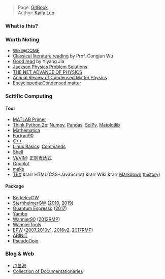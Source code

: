 > Page: [GitBook](https://kfluo.gitbook.io/phyiscs/)  
> Author: [Kaifa Luo](https://kaifaluo.github.io)

### What is this?

### Worth Noting

- [Wiki@CQME](https://cqme.oden.utexas.edu/wiki/doc/Links.html)
- [Classical literature reading](https://wucj.lab.westlake.edu.cn/Wu_ClassicReading.html) by Prof. Congjun Wu
- [Good read](https://sites.google.com/site/jiayiyanghbar/good-read) by Yiyang Jia
- [Jackson Physics Problem Solutions](http://www-personal.umich.edu/~pran/jackson/index.html)
- [THE NET ADVANCE OF PHYSICS](http://web.mit.edu/redingtn/www/netadv/welcome.html)
- [Annual Review of Condensed Matter Physics](https://www.annualreviews.org/journal/conmatphys)
- [Encyclopedia:Condensed matter](http://www.scholarpedia.org/article/Encyclopedia:Condensed_matter)

### Scitific Computing

#### Tool
- [MATLAB Primer](https://mathweb.ucsd.edu/~bdriver/21d-s99/matlab-primer.html)
- [Think Python 2e](https://greenteapress.com/wp/think-python-2e/): [Numpy](https://numpy.org/), [Pandas](https://pandas.pydata.org/docs/user_guide/10min.html), [SciPy](https://numpy.org/doc/stable/user/index.html#user), [Matplotlib](https://matplotlib.org/)
- [Mathematica](https://reference.wolfram.com/language/)
- [Fortran90](https://www.fortran90.org/)
- [C++](https://cplusplus.com/)
- [Linux Basics](https://gnu-linux.readthedocs.io/zh/latest/index.html): [Commands](https://wangchujiang.com/linux-command/c/ls.html)
- [Shell](https://www.shellscript.sh/index.html)
- [Vi/VIM](http://vimdoc.sourceforge.net/htmldoc/usr_toc.html): [正则表达式](https://www.runoob.com/regexp/regexp-tutorial.html)
- [Gnuplot](http://www.gnuplot.info/)
- [make](https://www.gnu.org/software/make/manual/make.html)
- [TEX](https://www.latex-project.org/help/documentation/) &rarr HTML(CSS+JavaScript) &rarr Wiki &rarr [Markdown](https://www.markdownguide.org/extended-syntax/#emoji) ([history](https://www.inspire-writer.com/zh-cn/from-html-wiki-to-markdown-writing-in-markup))

#### Package
- [BerkeleyGW](https://berkeleygw.org/) 
- [SternheimerGW](http://www.sternheimergw.org/) ([2010](https://journals.aps.org/prb/abstract/10.1103/PhysRevB.81.115105), [2019](https://www.sciencedirect.com/science/article/abs/pii/S0010465519302334?via%3Dihub))
- [Quantum Espresso](https://www.quantum-espresso.org/) ([2017](https://iopscience.iop.org/article/10.1088/1361-648X/aa8f79))
- [Yambo](http://www.yambo-code.org/)
- [Wannier90](http://www.wannier.org/) ([2012RMP](https://journals.aps.org/rmp/abstract/10.1103/RevModPhys.84.1419))
- [WannierTools](http://www.wanniertools.com/)
- [EPW](https://epw-code.org/) ([2007](https://journals.aps.org/prb/abstract/10.1103/PhysRevB.76.165108),[2010v1](https://www.sciencedirect.com/science/article/pii/S0010465510003218?via%3Dihub), [2016v2](https://www.sciencedirect.com/science/article/pii/S0010465516302260?via%3Dihub), [2017RMP](https://journals.aps.org/rmp/abstract/10.1103/RevModPhys.89.015003))
- [ABINIT](https://www.abinit.org/)
- [PseudoDojo](https://www.sciencedirect.com/science/article/abs/pii/S0010465518300250)

### Blog & Web

- [卢昌海](https://www.changhai.org/)
- [Collection of Documentationaries](https://ihavenotv.com/)